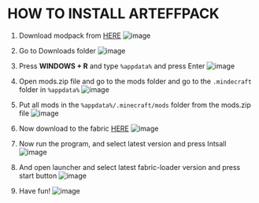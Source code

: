 # HOW TO INSTALL ARTEFFPACK

1. Download modpack from [HERE](https://gleaks.pro/resources/1-20-2-fabric-hacker-performance-modpack-arteffpack.153/)
   ![image](https://github.com/ArteffKod/how-to-install-arteffpack/assets/68272364/7c44cc97-f510-46dd-ade7-cf91c29098f9)

3. Go to Downloads folder
   ![image](https://github.com/ArteffKod/how-to-install-arteffpack/assets/68272364/79ad0e23-3ce3-42a6-803f-1c5cadf0d1e4)

4. Press **WINDOWS + R** and type `%appdata%` and press Enter
   ![image](https://github.com/ArteffKod/how-to-install-arteffpack/assets/68272364/dbf7030e-3e80-4c3a-beab-24b433c54e2d)

5. Open mods.zip file and go to the mods folder and go to the `.mindecraft` folder in `%appdata%`
   ![image](https://github.com/ArteffKod/how-to-install-arteffpack/assets/68272364/39816292-e26c-4118-843a-761843cc1a4b)

6. Put all mods in the `%appdata%/.minecraft/mods` folder from the mods.zip file
   ![image](https://github.com/ArteffKod/how-to-install-arteffpack/assets/68272364/df3c5873-ece2-443e-842f-f00f068d89f2)

7. Now download to the fabric [HERE](https://fabricmc.net/use/installer/)
   ![image](https://github.com/ArteffKod/how-to-install-arteffpack/assets/68272364/c21068c1-62f5-42c2-80f8-189585f503e3)

8. Now run the program, and select latest version and press Intsall
   ![image](https://github.com/ArteffKod/how-to-install-arteffpack/assets/68272364/cf84d78b-b455-4b50-b5d2-0c9894f1db42)

9. And open launcher and select latest fabric-loader version and press start button
    ![image](https://github.com/ArteffKod/how-to-install-arteffpack/assets/68272364/811e07fe-8b3c-4e42-9b4d-63583d46a867)

10. Have fun!
    ![image](https://github.com/ArteffKod/how-to-install-arteffpack/assets/68272364/5076b461-3152-4092-acd3-2198d04717e9)
